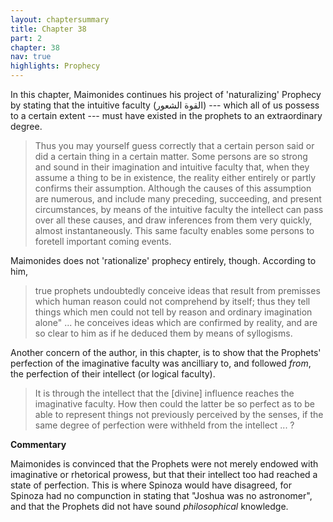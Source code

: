 ```yaml
---
layout: chaptersummary
title: Chapter 38
part: 2
chapter: 38
nav: true
highlights: Prophecy
---
```


In this chapter, Maimonides continues his project of 'naturalizing' Prophecy by stating that the intuitive faculty (القوة الشعور) --- which all of us possess to a certain extent --- must have existed in the prophets to an extraordinary degree. 
> Thus you may yourself guess correctly that a certain person said or did a certain thing in a certain matter. Some persons are so strong and sound in their imagination and intuitive faculty that, when they assume a thing to be in existence, the reality either entirely or partly confirms their assumption. Although the causes of this assumption are numerous, and include many preceding, succeeding, and present circumstances, by means of the intuitive faculty the intellect can pass over all these causes, and draw inferences from them very quickly, almost instantaneously. This same faculty enables some persons to foretell important coming events.

Maimonides does not 'rationalize' prophecy entirely, though. According to him,
> true prophets undoubtedly conceive ideas that result from premisses which human reason could not comprehend by itself; thus they tell things which men could not tell by reason and ordinary imagination alone" ... he conceives ideas which are confirmed by reality, and are so clear to him as if he deduced them by means of syllogisms.

Another concern of the author, in this chapter, is to show that the Prophets' perfection of the imaginative faculty was ancilliary to, and followed _from_, the perfection of their intellect (or logical faculty).
> It is through the intellect that the [divine] influence reaches the imaginative faculty. How then could the latter be so perfect as to be able to represent things not previously perceived by the senses, if the same degree of perfection were withheld from the intellect ... ?

**Commentary**

Maimonides is convinced that the Prophets were not merely endowed with imaginative or rhetorical prowess, but that their intellect too had reached a state of perfection. This is where Spinoza would have disagreed, for Spinoza had no compunction in stating that "Joshua was no astronomer", and that the Prophets did not have sound _philosophical_ knowledge. 
